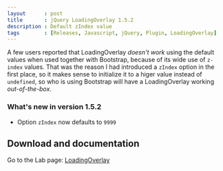 ```yaml
---
layout      : post
title       : jQuery LoadingOverlay 1.5.2
description : Default zIndex value
tags        : [Releases, Javascript, jQuery, Plugin, LoadingOverlay]
---
```



A few users reported that LoadingOverlay *doesn't work* using the default values when used together with Bootstrap, because of its wide use of `z-index` values.
That was the reason I had introduced a `zIndex` option in the first place, so it makes sense to initialize it to a higer value instead of `undefined`, so who is using Bootstrap will have a LoadingOverlay working *out-of-the-box*.


### What's new in version 1.5.2

- Option `zIndex` now defaults to `9999`




## Download and documentation

Go to the Lab page: [LoadingOverlay](/labs/jquery-loading-overlay/)

